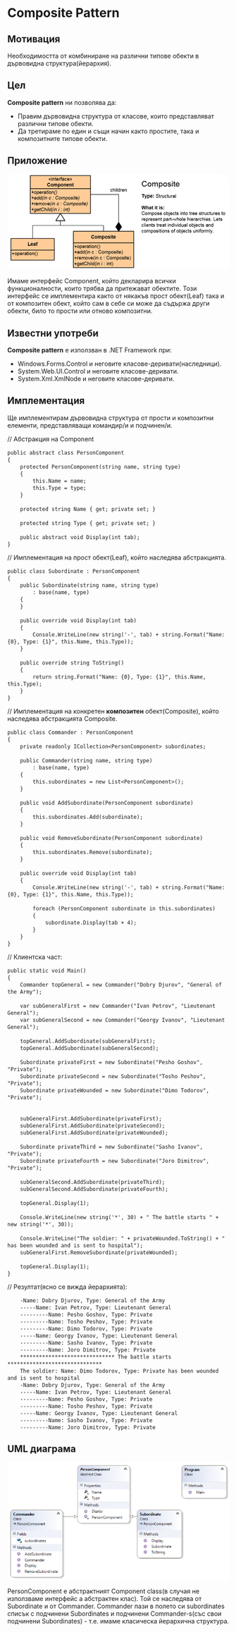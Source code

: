 # Composite Pattern

## Мотивация
Необходимостта от комбиниране на различни типове обекти в дървовидна структура(йерархия).
 
## Цел

**Composite pattern** ни позволява да:

* Правим дървовидна структура от класове, които представляват различни типове обекти.
* Да третираме по един и същи начин както простите, така и композитните типове обекти.

## Приложение
![](Composite1.png)

Имаме интерфейс Component, който декларира всички функционалности, които трябва да притежават обектите. Този интерфейс се имплементира както от някакъв прост обект(Leaf) така и от композитен обект, който сам в себе си може да съдържа други обекти, било то прости или отново композитни.

## Известни употреби

**Composite pattern** е използван в .NET Framework при:

* Windows.Forms.Control и неговите класове-деривати(наследници).
* System.Web.UI.Control и неговите класове-деривати.
* System.Xml.XmlNode и неговите класове-деривати.


## Имплементация

Ще имплементирам дървовидна структура от прости и композитни елементи, представляващи командир/и и подчинен/и.

// Абстракция на Component

	public abstract class PersonComponent
    {
        protected PersonComponent(string name, string type)
        {
            this.Name = name;
            this.Type = type;
        }

        protected string Name { get; private set; }

        protected string Type { get; private set; }

        public abstract void Display(int tab); 
    }

// Имплементация на прост обект(Leaf), който наследява абстракцията.

	public class Subordinate : PersonComponent
    {
        public Subordinate(string name, string type)
            : base(name, type)
        {
        }

        public override void Display(int tab)
        {
            Console.WriteLine(new string('-', tab) + string.Format("Name: {0}, Type: {1}", this.Name, this.Type));
        }

        public override string ToString()
        {
            return string.Format("Name: {0}, Type: {1}", this.Name, this.Type);
        }
    }

// Имплементация на конкретен **композитен** обект(Composite), който наследява абстракцията Composite.

	public class Commander : PersonComponent
    {
        private readonly ICollection<PersonComponent> subordinates;

        public Commander(string name, string type)
            : base(name, type)
        {
            this.subordinates = new List<PersonComponent>();
        }

        public void AddSubordinate(PersonComponent subordinate)
        {
            this.subordinates.Add(subordinate);
        }

        public void RemoveSubordinate(PersonComponent subordinate)
        {
            this.subordinates.Remove(subordinate);
        }

        public override void Display(int tab)
        {
            Console.WriteLine(new string('-', tab) + string.Format("Name: {0}, Type: {1}", this.Name, this.Type));

            foreach (PersonComponent subordinate in this.subordinates)
            {
                subordinate.Display(tab + 4);
            }
        }
    }

// Клиентска част:

	public static void Main()
    {
        Commander topGeneral = new Commander("Dobry Djurov", "General of the Army");

        var subGeneralFirst = new Commander("Ivan Petrov", "Lieutenant General");
        var subGeneralSecond = new Commander("Georgy Ivanov", "Lieutenant General");

        topGeneral.AddSubordinate(subGeneralFirst);
        topGeneral.AddSubordinate(subGeneralSecond);

        Subordinate privateFirst = new Subordinate("Pesho Goshov", "Private");
        Subordinate privateSecond = new Subordinate("Tosho Peshov", "Private");
        Subordinate privateWounded = new Subordinate("Dimo Todorov", "Private");


        subGeneralFirst.AddSubordinate(privateFirst);
        subGeneralFirst.AddSubordinate(privateSecond);
        subGeneralFirst.AddSubordinate(privateWounded);

        Subordinate privateThird = new Subordinate("Sasho Ivanov", "Private");
        Subordinate privateFourth = new Subordinate("Joro Dimitrov", "Private");

        subGeneralSecond.AddSubordinate(privateThird);
        subGeneralSecond.AddSubordinate(privateFourth);

        topGeneral.Display(1);

        Console.WriteLine(new string('*', 30) + " The battle starts " + new string('*', 30));

        Console.WriteLine("The soldier: " + privateWounded.ToString() + " has been wounded and is sent to hospital");
        subGeneralFirst.RemoveSubordinate(privateWounded);

        topGeneral.Display(1);
    }

// Резултат(ясно се вижда йерархията):

		-Name: Dobry Djurov, Type: General of the Army
		-----Name: Ivan Petrov, Type: Lieutenant General
		---------Name: Pesho Goshov, Type: Private
		---------Name: Tosho Peshov, Type: Private
		---------Name: Dimo Todorov, Type: Private
		-----Name: Georgy Ivanov, Type: Lieutenant General
		---------Name: Sasho Ivanov, Type: Private
		---------Name: Joro Dimitrov, Type: Private
		****************************** The battle starts ******************************
		The soldier: Name: Dimo Todorov, Type: Private has been wounded and is sent to hospital
		-Name: Dobry Djurov, Type: General of the Army
		-----Name: Ivan Petrov, Type: Lieutenant General
		---------Name: Pesho Goshov, Type: Private
		---------Name: Tosho Peshov, Type: Private
		-----Name: Georgy Ivanov, Type: Lieutenant General
		---------Name: Sasho Ivanov, Type: Private
		---------Name: Joro Dimitrov, Type: Private

## UML диаграма

![](CompositeClassDiagram.png)

PersonComponent е абстрактният Component class(в случая не използваме интерфейс а абстрактен клас). Той се наследява от Subordinate и от Commander. Commander пази в полето си subordinates списък с подчинени Subordinates и подчинени Commander-s(със свои подчинени Subordinates) - т.е. имаме класическа йерархична структура.

